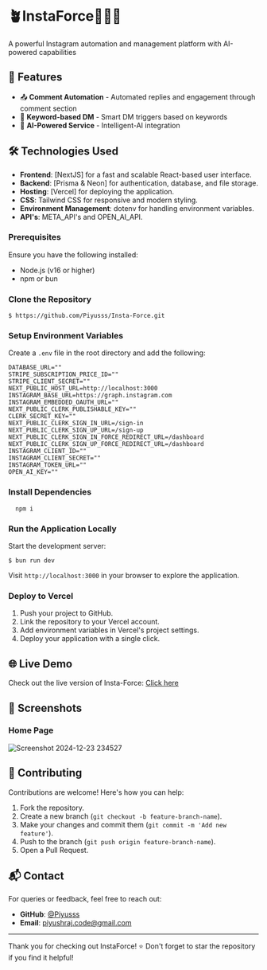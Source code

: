 # 🪴InstaForce👨🏻‍💻
A powerful Instagram automation and management platform with AI-powered capabilities

## 🚀 Features
- 📤 **Comment Automation** - Automated replies and engagement through comment section
- 👥 **Keyword-based DM** - Smart DM triggers based on keywords
- 🤖 **AI-Powered Service** - Intelligent-AI integration

## 🛠️ Technologies Used
- **Frontend**: [NextJS] for a fast and scalable React-based user interface.
- **Backend**: [Prisma & Neon] for authentication, database, and file storage.
- **Hosting**: [Vercel] for deploying the application.
- **CSS**: Tailwind CSS for responsive and modern styling.
- **Environment Management**: dotenv for handling environment variables.
- **API's**: META_API's and OPEN_AI_API.

### Prerequisites

Ensure you have the following installed:
- Node.js (v16 or higher)
- npm or bun

### Clone the Repository

```
$ https://github.com/Piyusss/Insta-Force.git
```

### Setup Environment Variables

Create a `.env` file in the root directory and add the following:

```env
DATABASE_URL=""
STRIPE_SUBSCRIPTION_PRICE_ID=""
STRIPE_CLIENT_SECRET=""
NEXT_PUBLIC_HOST_URL=http://localhost:3000
INSTAGRAM_BASE_URL=https://graph.instagram.com
INSTAGRAM_EMBEDDED_OAUTH_URL=""
NEXT_PUBLIC_CLERK_PUBLISHABLE_KEY=""
CLERK_SECRET_KEY=""
NEXT_PUBLIC_CLERK_SIGN_IN_URL=/sign-in
NEXT_PUBLIC_CLERK_SIGN_UP_URL=/sign-up
NEXT_PUBLIC_CLERK_SIGN_IN_FORCE_REDIRECT_URL=/dashboard
NEXT_PUBLIC_CLERK_SIGN_UP_FORCE_REDIRECT_URL=/dashboard
INSTAGRAM_CLIENT_ID=""
INSTAGRAM_CLIENT_SECRET=""
INSTAGRAM_TOKEN_URL=""
OPEN_AI_KEY=""
```

### Install Dependencies
```
  npm i
```

### Run the Application Locally

Start the development server:

```
$ bun run dev
```

Visit `http://localhost:3000` in your browser to explore the application.

### Deploy to Vercel

1. Push your project to GitHub.
2. Link the repository to your Vercel account.
3. Add environment variables in Vercel's project settings.
4. Deploy your application with a single click.

## 🌐 Live Demo

<p>Check out the live version of Insta-Force: <a href="https://insta-force.vercel.app/" target="_blank" rel="noopener noreferrer">Click here</a> </p>

## 📸 Screenshots

### Home Page
![Screenshot 2024-12-23 234527](https://github.com/user-attachments/assets/460fe325-3f8a-443c-8b6e-5071d4135f7c)


## 🤝 Contributing

Contributions are welcome! Here's how you can help:

1. Fork the repository.
2. Create a new branch (`git checkout -b feature-branch-name`).
3. Make your changes and commit them (`git commit -m 'Add new feature'`).
4. Push to the branch (`git push origin feature-branch-name`).
5. Open a Pull Request.

## 📬 Contact

For queries or feedback, feel free to reach out:

- **GitHub**: [@Piyusss](https://github.com/Piyusss)
- **Email**: [piyushraj.code@gmail.com](mailto:piyushraj.code@gmail.com)

---

Thank you for checking out InstaForce! ⭐ Don't forget to star the repository if you find it helpful!

